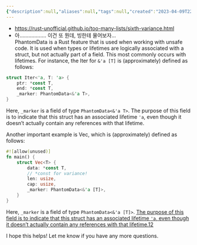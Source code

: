 ```yaml
---
{"description":null,"aliases":null,"tags":null,"created":"2023-04-09T22:20:22","updated":"2023-07-15T21:33:03","title":"PhantomData to protect your pointers","dg-publish":true,"permalink":"/docs/PhantomData to protect your pointers/","dgPassFrontmatter":true}
---
```


- https://rust-unofficial.github.io/too-many-lists/sixth-variance.html
- 아.................. 이건 또 뭔데, 빙한테 물어보자...  
PhantomData is a Rust feature that is used when working with unsafe code. It is used when types or lifetimes are logically associated with a struct, but not actually part of a field. This most commonly occurs with lifetimes. For instance, the Iter for `&'a [T]` is (approximately) defined as follows:

```rust
struct Iter<'a, T: 'a> {
    ptr: *const T,
    end: *const T,
    _marker: PhantomData<&'a T>,
}
```

Here, `_marker` is a field of type `PhantomData<&'a T>`. The purpose of this field is to indicate that this struct has an associated lifetime `'a`, even though it doesn’t actually contain any references with that lifetime.

Another important example is Vec, which is (approximately) defined as follows:

```rust
#![allow(unused)]
fn main() {
    struct Vec<T> {
        data: *const T,
        // *const for variance!
        len: usize,
        cap: usize,
        _marker: PhantomData<&'a [T]>,
    }
}
```

Here, `_marker` is a field of type `PhantomData<&'a [T]>`. [The purpose of this field is to indicate that this struct has an associated lifetime `'a`, even though it doesn’t actually contain any references with that lifetime.](https://doc.rust-lang.org/nomicon/phantom-data.html)[1](https://doc.rust-lang.org/nomicon/phantom-data.html)[2](https://doc.rust-lang.org/beta/core/marker/struct.PhantomData.html)

I hope this helps! Let me know if you have any more questions.
